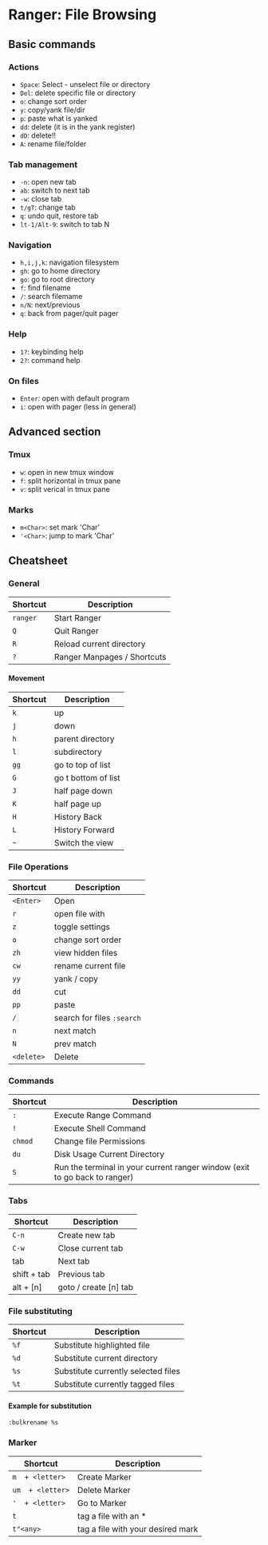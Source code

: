 # Ranger: File Browsing

## Basic commands

### Actions

* `Space`: Select - unselect file or directory
* `Del`: delete specific file or directory
* `o`: change sort order
* `y`: copy/yank file/dir
* `p`: paste what is yanked
* `dd`: delete (it is in the yank register)
* `dD`: delete!!
* `A`: rename file/folder

### Tab management

* `-n`: open new tab
* `ab`: switch to next tab
* `-w`: close tab
* `t/gT`: change tab
* `q`: undo quit, restore tab
* `lt-1/Alt-9`: switch to tab N

### Navigation

* `h,i,j,k`: navigation filesystem
* `gh`: go to home directory
* `go`: go to root directory
* `f`: find filename
* `/`: search filemame
* `n/N`: next/previous
* `q`: back from pager/quit pager

### Help

* `1?`: keybinding help
* `2?`: command help

### On files

* `Enter`: open with default program
* `i`: open with pager (less in general)

## Advanced section

### Tmux

* `w`: open in new tmux window
* `f`: split horizontal in tmux pane
* `v`: split verical in tmux pane

### Marks
* `m<Char>`: set mark 'Char'
* `'<Char>`: jump to mark 'Char'

## Cheatsheet

### General
Shortcut | Description
---|---
`ranger` | Start Ranger
`Q` | Quit Ranger
`R` | Reload current directory
`?` | Ranger Manpages / Shortcuts


#### Movement
Shortcut | Description
---|---
`k` | up
`j` | down
`h` | parent directory
`l`| subdirectory
`gg` | go to top of list
`G` | go t bottom of list
`J` | half page down
`K` | half page up
`H` | History Back
`L` | History Forward
`~` | Switch the view

### File Operations
Shortcut | Description
---|---
`<Enter>` | Open
`r` | open file with
`z` | toggle settings
`o` | change sort order
`zh` | view hidden files
`cw` | rename current file
`yy` | yank / copy
`dd` | cut
`pp` | paste
`/` | search for files `:search`
`n` | next match
`N` | prev match
`<delete>` | Delete


### Commands
Shortcut | Description
---|---
`:` | Execute Range Command
`!` | Execute Shell Command
`chmod` | Change file Permissions
`du` | Disk Usage Current Directory
`S` | Run the terminal in your current ranger window (exit to go back to ranger)

### Tabs
Shortcut | Description
---|---
`C-n` | Create new tab
`C-w` | Close current tab
tab | Next tab
shift + tab | Previous tab
alt + [n] | goto / create [n] tab

### File substituting
Shortcut | Description
---|---
`%f` | Substitute highlighted file
`%d` | Substitute current directory
`%s` | Substitute currently selected files
`%t` | Substitute currently tagged files

#### Example for substitution
`:bulkrename %s`

### Marker
Shortcut | Description
---|---
`m  + <letter>` | Create Marker
`um  + <letter>` | Delete Marker
`'  + <letter>` | Go to Marker
`t` | tag a file with an *
`t"<any>` | tag a file with your desired mark
